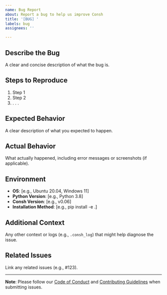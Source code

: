 ```yaml
---
name: Bug Report
about: Report a bug to help us improve Consh
title: '[BUG] '
labels: bug
assignees: ''

---
```


## Describe the Bug
A clear and concise description of what the bug is.

## Steps to Reproduce
1. Step 1
2. Step 2
3. . . .

## Expected Behavior
A clear description of what you expected to happen.

## Actual Behavior
What actually happened, including error messages or screenshots (if applicable).

## Environment
- **OS**: [e.g., Ubuntu 20.04, Windows 11]
- **Python Version**: [e.g., Python 3.8]
- **Consh Version**: [e.g., v0.06]
- **Installation Method**: [e.g., pip install -e .]

## Additional Context
Any other context or logs (e.g., `.consh_log`) that might help diagnose the issue.

## Related Issues
Link any related issues (e.g., #123).

---

**Note**: Please follow our [Code of Conduct](CODE_OF_CONDUCT.md) and [Contributing Guidelines](CONTRIBUTING.md) when submitting issues.